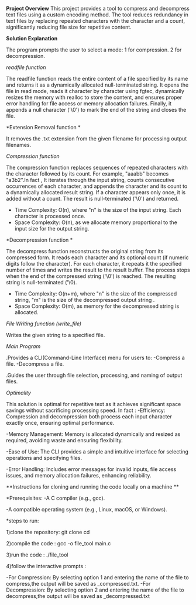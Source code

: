 **Project Overview**
This project provides a tool to compress and decompress text files using a custom encoding method. The tool reduces redundancy in text files by replacing repeated characters with the character and a count, significantly reducing file size for repetitive content.


**Solution Explanation**

The program prompts the user to select a mode:
1 for compression.
2 for decompression.


*readfile function*

The readfile function reads the entire content of a file specified by its name and returns it as a dynamically allocated null-terminated string. It opens the file in read mode, reads it character by character using fgtec, dynamically resizes the memory with realloc to store the content, and ensures proper error handling for file access or memory allocation failures. Finally, it appends a null character ('\0') to mark the end of the string and closes the file.

*Extension Removal function * 

 It removes the .txt extension from the given filename for processing output filenames.
 

*Compression function*

The compression function replaces sequences of repeated characters with the character followed by its count. For example, "aaabb" becomes "a3b2".In fact , It iterates through the input string, counts consecutive occurrences of each character, and appends the character and its count to a dynamically allocated result string. If a character appears only once, it is added without a count. The result is null-terminated ('\0') and returned.


- Time Complexity: O(n), where "n" is the size of the input string. Each character is processed once.
- Space Complexity: O(n), as we allocate memory proportional to the input size for the output string.

*Decompression function *

The decompress function reconstructs the original string from its compressed form. It reads each character and its optional count (if numeric digits follow the character). For each character, it repeats it the specified number of times and writes the result  to the result buffer. The process stops when the end of the compressed string ('\0') is reached. The resulting string is null-terminated ('\0).


- Time Complexity: O(n+m), where "n" is the size of the compressed string, "m" is the size of the decompressed output string .
- Space Complexity: O(m), as memory for the decompressed string is allocated.

*File Writing function (write_file)*

Writes the given string to a specified file.

*Main Program*

.Provides a CLI(Command-Line Interface) menu for users to:
  -Compress a file.
  -Decompress a file.

.Guides the user through file selection, processing, and naming of output files.

 
*Optimality*

This solution is optimal for repetitive text as it achieves significant space savings without sacrificing processing speed.
In fact :
-Efficiency:
Compression and decompression both process each input character exactly once, ensuring optimal performance.

-Memory Management:
Memory is allocated dynamically and resized as required, avoiding waste and ensuring flexibility.

-Ease of Use:
The CLI provides a simple and intuitive interface for selecting operations and specifying files.

-Error Handling:
Includes error messages for invalid inputs, file access issues, and memory allocation failures, enhancing reliability.


**Instructions for cloning and running the code locally on a machine **

  *Prerequisites:
   -A C compiler (e.g., gcc).
    
   -A compatible operating system (e.g., Linux, macOS, or Windows).
    
  *steps to run:
  
   1)clone the repository:
   git clone <repository url>
   cd <repository name >
      
   2)compile the code :
       gcc -o file_tool main.c
         
   3)run the code :
       ./file_tool
         
   4)follow the interactive prompts :
    
   -For Compression: By selecting option 1 and entering the name of the file to compress,the output will be saved as                          <filename>_compressed.txt.
   -For Decompression: By selecting option 2 and entering the name of the file to decompress,the output will be saved as                      <filename>_decompressed.txt




